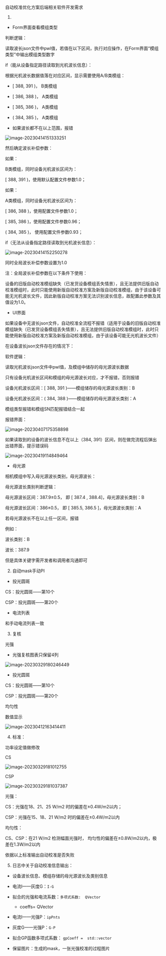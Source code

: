 自动校准优化方案后端相关软件开发需求



1. 

- Form界面查看模组类型

判断逻辑：

读取波长json文件中pwl值，若值在以下区间，执行对应操作，在Form界面“模组类型”中输出模组类型数字

if（能从设备指定路径读取到光机波长信息）：

根据光机波长数据值落在对应区间，显示需要使用A/B类模组：

- [ 388, 391 )， B类模组

- [ 386, 388 )， A类模组

- [ 385, 386 )， A类模组

- ( 384, 385 )， A类模组


- 如果波长都不在以上范围，报错

![image-20230414151333251](自动校准优化方案后端相关软件开发需求_产线.assets/image-20230414151333251.png)

然后确定波长补偿参数：

如果：

B类模组，同时设备光机波长区间为：

[ 388, 391 )，使用默认配置文件参数1.0；

如果：

A类模组，同时设备光机波长区间为：

[ 386, 388 )，使用配置文件参数1.0；

[ 385, 386 )，使用配置文件参数0.96；

( 384, 385 )， 使用配置文件参数0.93；



if（无法从设备指定路径读取到光机波长信息）：

![image-20230414152250278](自动校准优化方案后端相关软件开发需求_产线.assets/image-20230414152250278.png)

同时全局波长补偿参数设置为1.0

注：全局波长补偿参数在以下条件下使用：

设备的旧版自动校准模组缺失（已发货设备模组丢失情景），且无法提供旧版自动校准模组时，此时只能使用新版自动校准方案及新版自动校准模组，由于该设备可能无光机波长文件，因此新版自动校准方案无法识别波长信息，故配置此参数及其值设为1.0。



- UI界面

如果设备中无波长json文件，自动校准全流程不报错（适用于设备的旧版自动校准模组缺失（已发货设备模组丢失情景），且无法提供旧版自动校准模组时，此时只能使用新版自动校准方案及新版自动校准模组，由于该设备可能无光机波长文件）



在设备波长json文件存在的情况下：

软件逻辑：

读取光机波长json文件中pwl值，及模组中储存的母光源波长数据

只有设备光机波长区间和模组的母光源波长对应，才不报错，否则报错

设备光机波长区间：[ 388, 391 )——模组储存的母光源波长类别：B

设备光机波长区间：( 384, 388 )——模组储存的母光源波长类别：A

模组类型报错和模组SN匹配报错结合一起

报错界面：

![image-20230407175358898](自动校准优化方案后端相关软件开发需求_产线.assets/image-20230407175358898.png)



如果读取到的设备的波长信息不在以上（384, 391）区间，则在做完流程后弹出出错界面，提示错误码

![image-20230419114849464](自动校准优化方案后端相关软件开发需求_产线.assets/image-20230419114849464.png)



- 母光源

相机模组中写入母光源波长类别，母光源波长：

母光源波长类别判断逻辑：

母光源波长区间：387.9±0.5， 即 [ 387.4 , 388.4]，母光源波长类别：B

母光源波长区间：386±0.5， 即 [ 385.5, 386.5 ]，母光源波长类别：A

若母光源波长不在以上任一区间，报错

例如：

波长类别：B

波长：387.9

但是具体关键字需开发者和调用者沟通即可







2. 自动mask手动PI

- 投光圆斑

CS：投光圆斑——第10个

CSP：投光圆斑——第20个

- 电流列表

和手动电流列表一致



3. 复核

光强

- 光强复核图表只保留4列

![image-20230329180246449](自动校准优化方案后端相关软件开发需求_产线.assets/image-20230329180246449.png)



- 投光圆斑

CS：投光圆斑——第10个

CSP：投光圆斑——第20个



均匀性

数值显示

![image-20230412163414411](自动校准优化方案后端相关软件开发需求_产线.assets/image-20230412163414411.png)



4. 标准：

功率设定值做修改

CS

![image-20230329181012755](自动校准优化方案后端相关软件开发需求_产线.assets/image-20230329181012755.png)



CSP

![image-20230329181037387](自动校准优化方案后端相关软件开发需求_产线.assets/image-20230329181037387.png)

光强：

CS：光强在18、21、25 W/m2 时的偏差在±0.4W/m2以内；

CSP：光强在15、18、21 W/m2 时的偏差在±0.4W/m2以内



均匀性：

CS、CSP：在21 W/m2 检测幅面光强时， 均匀性的偏差在±0.8W/m2以内，极差在1.3W/m2以内



依据以上标准输出自动校准是否失败



5. 日志中关于自动校准信息输出：

- 设备波长信息、模组存储的母光源波长及类别信息

- 电流I——灰度G：`I-G`

- 拟合的光强和电流系数：`多项式系数:  QVector`
  - coeffs= QVector

- 电流I——光强P：`ipPnts`

- 灰度G——光强P：`G-P`

- 拟合GP函数多项式系数： `gpCoeff =  std::vector`

- 保留图片：生成的mask，一张光强校准的过程图片















